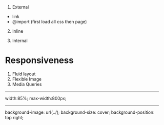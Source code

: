 1. External

- link
- @import (first load all css then page)

2. Inline

3. Internal

# Responsiveness

1. Fluid layout
2. Flexible Image
3. Media Queries

<hr/>

width:85%;
max-width:800px;

<hr/>

background-image: url(../);
background-size: cover;
background-position: top right;
